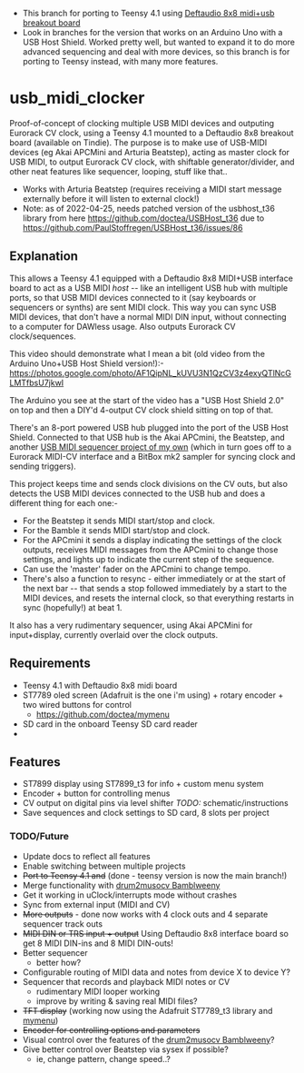 - This branch for porting to Teensy 4.1 using [Deftaudio 8x8 midi+usb breakout board](https://www.tindie.com/products/deftaudio/teensy-41-midi-breakout-board-8in-8out-usb-host/)
- Look in branches for the version that works on an Arduino Uno with a USB Host Shield.  Worked pretty well, but wanted to expand it to do more advanced sequencing and deal with more devices, so this branch is for porting to Teensy instead, with many more features.

# usb_midi_clocker

Proof-of-concept of clocking multiple USB MIDI devices and outputing Eurorack CV clock, using a Teensy 4.1 mounted to a Deftaudio 8x8 breakout board (available on Tindie).  The purpose is to make use of USB-MIDI devices (eg Akai APCMini and Arturia Beatstep), acting as master clock for USB MIDI, to output Eurorack CV clock, with shiftable generator/divider, and other neat features like sequencer, looping, stuff like that..

- Works with Arturia Beatstep (requires receiving a MIDI start message externally before it will listen to external clock!)
- Note: as of 2022-04-25, needs patched version of the usbhost_t36 library from here https://github.com/doctea/USBHost_t36 due to https://github.com/PaulStoffregen/USBHost_t36/issues/86

## Explanation

This allows a Teensy 4.1 equipped with a Deftaudio 8x8 MIDI+USB interface board to act as a USB MIDI *host* -- like an intelligent USB hub with multiple ports, so that USB MIDI devices connected to it (say keyboards or sequencers or synths) are sent MIDI clock.  This way you can sync USB MIDI devices, that don't have a normal MIDI DIN input, without connecting to a computer for DAWless usage.  Also outputs Eurorack CV clock/sequences.

This video should demonstrate what I mean a bit (old video from the Arduino Uno+USB Host Shield version!):- https://photos.google.com/photo/AF1QipNL_kUVU3N1QzCV3z4exyQTlNcGLMTfbsU7jkwI

The Arduino you see at the start of the video has a "USB Host Shield 2.0" on top and then a DIY'd 4-output CV clock shield sitting on top of that.

There's an 8-port powered USB hub plugged into the port of the USB Host Shield. Connected to that USB hub is the Akai APCmini, the Beatstep, and another [USB MIDI sequencer project of my own](https://github.com/doctea/drum2musocv) (which in turn goes off to a Eurorack MIDI-CV interface and a BitBox mk2 sampler for syncing clock and sending triggers).

This project keeps time and sends clock divisions on the CV outs, but also detects the USB MIDI devices connected to the USB hub and does a different thing for each one:-

- For the Beatstep it sends MIDI start/stop and clock.
- For the Bamble it sends MIDI start/stop and clock.
- For the APCmini it sends a display indicating the settings of the clock outputs, receives MIDI messages from the APCmini to change those settings, and lights up to indicate the current step of the sequence.
- Can use the 'master' fader on the APCmini to change tempo.
- There's also a function to resync - either immediately or at the start of the next bar -- that sends a stop followed immediately by a start to the MIDI devices, and resets the internal clock, so that everything restarts in sync (hopefully!) at beat 1.

It also has a very rudimentary sequencer, using Akai APCMini for input+display, currently overlaid over the clock outputs.

## Requirements

- Teensy 4.1 with Deftaudio 8x8 midi board
- ST7789 oled screen (Adafruit is the one i'm using) + rotary encoder + two wired buttons for control
  - https://github.com/doctea/mymenu
- SD card in the onboard Teensy SD card reader
- 

## Features

- ST7899 display using ST7899_t3 for info + custom menu system
- Encoder + button for controlling menus
- CV output on digital pins via level shifter *TODO:* schematic/instructions
- Save sequences and clock settings to SD card, 8 slots per project

### TODO/Future 

- Update docs to reflect all features
- Enable switching between multiple projects
- ~~Port to Teensy 4.1 and~~ (done - teensy version is now the main branch!)
- Merge functionality with [drum2musocv Bamblweeny](https://github.com/doctea/drum2musocv)
- Get it working in uClock/interrupts mode without crashes
- Sync from external input (MIDI and CV)
- ~~More outputs~~ - done now works with 4 clock outs and 4 separate sequencer track outs
- ~~MIDI DIN or TRS input + output~~ Using Deftaudio 8x8 interface board so get 8 MIDI DIN-ins and 8 MIDI DIN-outs!
- Better sequencer
  - better how?
- Configurable routing of MIDI data and notes from device X to device Y?
- Sequencer that records and playback MIDI notes or CV
  - rudimentary MIDI looper working
  - improve by writing & saving real MIDI files?
- ~~TFT display~~ (working now using the Adafruit ST7789_t3 library and [mymenu](https://github.com/doctea/mymenu))
- ~~Encoder for controlling options and parameters~~
- Visual control over the features of the [drum2musocv Bamblweeny](https://github.com/doctea/drum2musocv)?
- Give better control over Beatstep via sysex if possible?
  - ie, change pattern, change speed..?


